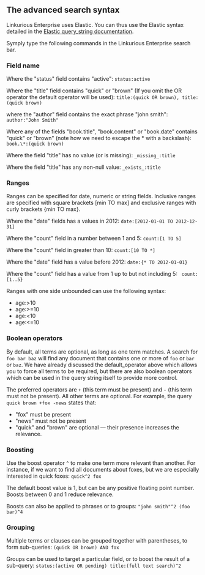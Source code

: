 ## The advanced search syntax

Linkurious Enterprise uses Elastic. You can thus use the Elastic syntax detailed in the [Elastic query_string documentation](http://www.elasticsearch.org/guide/en/elasticsearch/reference/current/query-dsl-query-string-query.html#query-string-syntax).

Symply type the following commands in the Linkurious Enterprise search bar.

### Field name

Where the "status" field contains "active": ```status:active```

Where the "title" field contains "quick" or "brown" (If you omit the OR operator the default operator will be used): ```title:(quick OR brown), title:(quick brown)```

where the "author" field contains the exact phrase "john smith": ```author:"John Smith"```

Where any of the fields "book.title", "book.content" or "book.date" contains "quick" or "brown" (note how we need to escape the \* with a backslash): ```book.\*:(quick brown)```

Where the field "title" has no value (or is missing): ```_missing_:title```

Where the field "title" has any non-null value: ```_exists_:title```

### Ranges

Ranges can be specified for date, numeric or string fields. Inclusive ranges are specified with square brackets [min TO max] and exclusive ranges with curly brackets {min TO max}.

Where the "date" fields has a values in 2012: ```date:[2012-01-01 TO 2012-12-31]```


Where the "count" field in a number between 1 and 5: ```count:[1 TO 5]```

Where the "count" field in greater than 10: ```count:[10 TO *]```

Where the "date" field has a value before 2012: ```date:{* TO 2012-01-01}```

Where the "count" field has a value from 1 up to but not including 5: ```
count:[1..5}```

Ranges with one side unbounded can use the following syntax:
* age:>10 
* age:>=10 
* age:<10 
* age:<=10


### Boolean operators

By default, all terms are optional, as long as one term matches. A search for ```foo bar baz``` will find any document that contains one or more of ```foo``` or ```bar``` or ```baz```. We have already discussed the default_operator above which allows you to force all terms to be required, but there are also boolean operators which can be used in the query string itself to provide more control.

The preferred operators are ```+``` (this term must be present) and ```-``` (this term must not be present). All other terms are optional. For example, the query ```quick brown +fox -news``` states that: 
* "fox" must be present 
* "news" must not be present 
* "quick" and "brown" are optional — their presence increases the relevance.

### Boosting

Use the boost operator ```^``` to make one term more relevant than another. For instance, if we want to find all documents about foxes, but we are especially interested in quick foxes: ```quick^2 fox```

The default boost value is 1, but can be any positive floating point number. Boosts between 0 and 1 reduce relevance.

Boosts can also be applied to phrases or to groups: ```"john smith"^2 (foo bar)^4```

### Grouping

Multiple terms or clauses can be grouped together with parentheses, to form sub-queries: ```(quick OR brown) AND fox```

Groups can be used to target a particular field, or to boost the result of a sub-query: ```status:(active OR pending) title:(full text search)^2```
